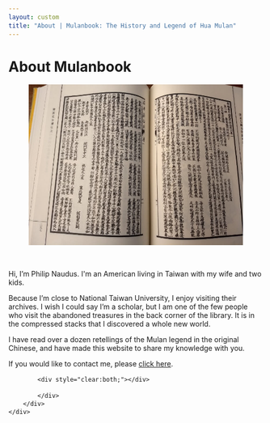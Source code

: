 ```yaml
---
layout: custom
title: "About | Mulanbook: The History and Legend of Hua Mulan"
---
```


<!-- /banner_bottom -->
<div class="main banner_bottom" id="article">
	<div class="clearfix"> </div>
	<div class="container">
		<div class="inner_sec_top_aglieits">
			<div class="banner_bottom_info">
				<h1>About Mulanbook</h1>
				<figure  class="float left" style="max-width: 450px;" >
				<img src="/assets/images/promo/about-me-book.jpg" alt="A text from the Ming dynasty." />
				</figure><br />
				<p>Hi, I’m Philip Naudus. I'm an American living in Taiwan with my wife and two kids.</p>
				<p>Because I’m close to National Taiwan University, I enjoy visiting their archives. I wish I could say I’m a scholar, but I am one of the few people who visit the abandoned treasures in the back corner of the library. It is in the compressed stacks that I discovered a whole new world.</p>
				<p>I have read over a dozen retellings of the Mulan legend in the original Chinese, and have made this website to share my knowledge with you.</p>
				<p>If you would like to contact me, please <a href="/pages/overview/contact">click here</a>.</p>

			<div style="clear:both;"></div>

			</div>
		</div>
	</div>
</div>
<script type="text/javascript" src="/assets/js/float.js"></script>
